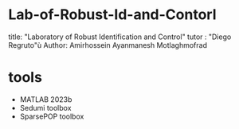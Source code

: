 # Lab-of-Robust-Id-and-Contorl
title: "Laboratory of Robust Identification and Control"
tutor : "Diego Regruto"ù
Author: Amirhossein Ayanmanesh Motlaghmofrad

# tools
- MATLAB 2023b
- Sedumi toolbox
- SparsePOP toolbox
